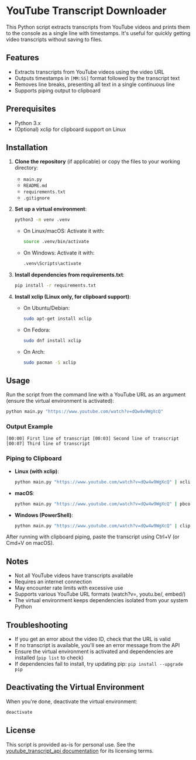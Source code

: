 # YouTube Transcript Downloader

This Python script extracts transcripts from YouTube videos and prints them to the console as a single line with timestamps. It's useful for quickly getting video transcripts without saving to files.

## Features
- Extracts transcripts from YouTube videos using the video URL
- Outputs timestamps in `[MM:SS]` format followed by the transcript text
- Removes line breaks, presenting all text in a single continuous line
- Supports piping output to clipboard

## Prerequisites
- Python 3.x
- (Optional) xclip for clipboard support on Linux

## Installation

1. **Clone the repository** (if applicable) or copy the files to your working directory:
   - `main.py`
   - `README.md`
   - `requirements.txt`
   - `.gitignore`

2. **Set up a virtual environment**:
   ```bash
   python3 -m venv .venv
   ```
   - On Linux/macOS: Activate it with:
     ```bash
     source .venv/bin/activate
     ```
   - On Windows: Activate it with:
     ```bash
     .venv\Scripts\activate
     ```

3. **Install dependencies from requirements.txt**:
   ```bash
   pip install -r requirements.txt
   ```

4. **Install xclip (Linux only, for clipboard support)**:
   - On Ubuntu/Debian:
     ```bash
     sudo apt-get install xclip
     ```
   - On Fedora:
     ```bash
     sudo dnf install xclip
     ```
   - On Arch:
     ```bash
     sudo pacman -S xclip
     ```

## Usage

Run the script from the command line with a YouTube URL as an argument (ensure the virtual environment is activated):

```bash
python main.py "https://www.youtube.com/watch?v=dQw4w9WgXcQ"
```

### Output Example
```
[00:00] First line of transcript [00:03] Second line of transcript [00:07] Third line of transcript
```

### Piping to Clipboard
- **Linux (with xclip)**:
  ```bash
  python main.py "https://www.youtube.com/watch?v=dQw4w9WgXcQ" | xclip -selection clipboard
  ```
- **macOS**:
  ```bash
  python main.py "https://www.youtube.com/watch?v=dQw4w9WgXcQ" | pbcopy
  ```
- **Windows (PowerShell)**:
  ```bash
  python main.py "https://www.youtube.com/watch?v=dQw4w9WgXcQ" | clip
  ```

After running with clipboard piping, paste the transcript using Ctrl+V (or Cmd+V on macOS).

## Notes
- Not all YouTube videos have transcripts available
- Requires an internet connection
- May encounter rate limits with excessive use
- Supports various YouTube URL formats (watch?v=, youtu.be/, embed/)
- The virtual environment keeps dependencies isolated from your system Python

## Troubleshooting
- If you get an error about the video ID, check that the URL is valid
- If no transcript is available, you'll see an error message from the API
- Ensure the virtual environment is activated and dependencies are installed (`pip list` to check)
- If dependencies fail to install, try updating pip: `pip install --upgrade pip`

## Deactivating the Virtual Environment
When you're done, deactivate the virtual environment:
```bash
deactivate
```

## License
This script is provided as-is for personal use. See the [youtube_transcript_api documentation](https://pypi.org/project/youtube-transcript-api/) for its licensing terms.
